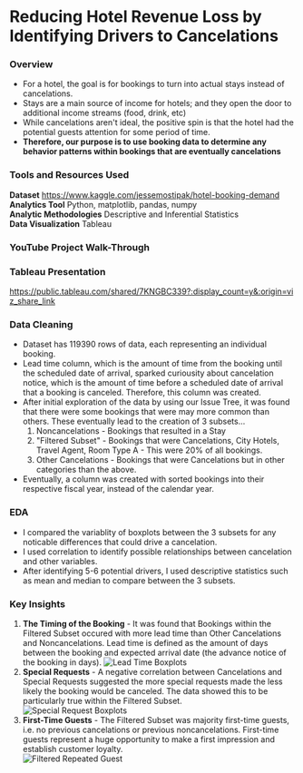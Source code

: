# Reducing Hotel Revenue Loss by Identifying Drivers to Cancelations

### Overview
  * For a hotel, the goal is for bookings to turn into actual stays instead of cancelations.
  * Stays are a main source of income for hotels; and they open the door to additional income streams (food, drink, etc)
  * While cancelations aren't ideal, the positive spin is that the hotel had the potential guests attention for some period of time. 
  * **Therefore, our purpose is to use booking data to determine any behavior patterns within bookings that are eventually cancelations**

### Tools and Resources Used  
  **Dataset** https://www.kaggle.com/jessemostipak/hotel-booking-demand   
  **Analytics Tool** Python, matplotlib, pandas, numpy  
  **Analytic Methodologies** Descriptive and Inferential Statistics  
  **Data Visualization** Tableau  

### YouTube Project Walk-Through

### Tableau Presentation
https://public.tableau.com/shared/7KNGBC339?:display_count=y&:origin=viz_share_link

### Data Cleaning
  * Dataset has 119390 rows of data, each representing an individual booking.
  * Lead time column, which is the amount of time from the booking until the scheduled date of arrival, sparked curiousity about cancelation notice, which is the amount of time before a scheduled date of arrival that a booking is canceled. Therefore, this column was created.
  * After initial exploration of the data by using our Issue Tree, it was found that there were some bookings that were may more common than others. These eventually lead to the creation of 3 subsets...
      1. Noncancelations - Bookings that resulted in a Stay
      2. "Filtered Subset" - Bookings that were Cancelations, City Hotels, Travel Agent, Room Type A - This were 20% of all bookings.
      3. Other Cancelations - Bookings that were Cancelations but in other categories than the above.
  * Eventually, a column was created with sorted bookings into their respective fiscal year, instead of the calendar year.

### EDA
  * I compared the variablity of boxplots between the 3 subsets for any noticable differences that could drive a cancelation.
  * I used correlation to identify possible relationships between cancelation and other variables.
  * After identifying 5-6 potential drivers, I used descriptive statistics such as mean and median to compare between the 3 subsets.

### Key Insights
1. **The Timing of the Booking** - It was found that Bookings within the Filtered Subset occured with more lead time than Other Cancelations and Noncancelations. Lead time is defined as the amount of days between the booking and expected arrival date (the advance notice of the booking in days). 
 ![Lead Time Boxplots](https://user-images.githubusercontent.com/79426455/112389753-a33f0c80-8ccb-11eb-8d63-dd3a65f07bf1.png)
2. **Special Requests** - A negative correlation between Cancelations and Special Requests suggested the more special requests made the less likely the booking would be canceled. The data showed this to be particularly true within the Filtered Subset.   
 ![Special Request Boxplots](https://user-images.githubusercontent.com/79426455/112389832-bf42ae00-8ccb-11eb-9ff2-0ef15c7a902e.png)
3. **First-Time Guests** - The Filtered Subset was majority first-time guests, i.e. no previous cancelations or previous noncancelations. First-time guests represent a huge opportunity to make a first impression and establish customer loyalty.   
 ![Filtered Repeated Guest](https://user-images.githubusercontent.com/79426455/112389930-e305f400-8ccb-11eb-9081-e944d18fa599.png)
